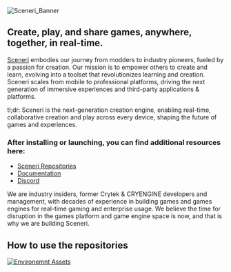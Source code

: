 ![Sceneri_Banner](https://github.com/user-attachments/assets/2f9cc95e-b40d-4c29-86e0-7b9b3cdff32a)

<h2>Create, play, and share games, anywhere, together, in real-time.</h2>

[Sceneri](https://www.sceneri.com/) embodies our journey from modders to industry pioneers, fueled by a passion for creation. Our mission is to empower others to create and learn, evolving into a toolset that revolutionizes learning and creation. Sceneri scales from mobile to professional platforms, driving the next generation of immersive experiences and third-party applications & platforms.

tl;dr: Sceneri is the next-generation creation engine, enabling real-time, collaborative creation and play across every device, shaping the future of games and experiences.

<h3>After installing or launching, you can find additional resources here:</h3>

*  [Sceneri Repositories](https://github.com/orgs/nginetechnologies/repositories)
*  [Documentation](https://docs.sceneri.com)
*  [Discord](https://discord.gg/sceneriapp)

We are industry insiders, former Crytek & CRYENGINE developers and management, with decades of experience in building games and games engines for real-time gaming and enterprise usage. We believe the time for disruption in the games platform and game engine space is now, and that is why we are building Sceneri.

<h2>How to use the repositories</h2>

[![Environemnt Assets](https://img.youtube.com/vi/ajwsggrwdjY/0.jpg)](https://www.youtube.com/watch?v=ajwsggrwdjY)

